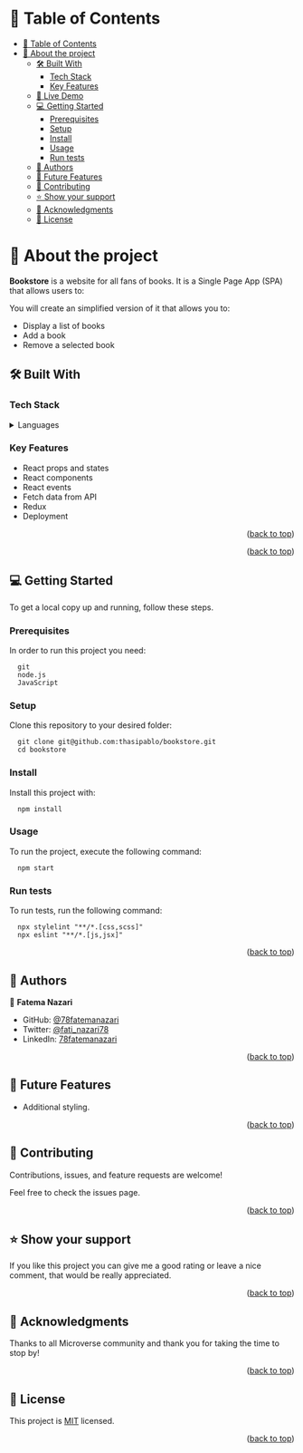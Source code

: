 # 📗 Table of Contents

- [📗 Table of Contents](#-table-of-contents)
- [📖 About the project ](#-about-the-project-)
  - [🛠 Built With ](#-built-with-)
    - [Tech Stack ](#tech-stack-)
    - [Key Features ](#key-features-)
  - [🚀 Live Demo ](#-live-demo-)
  - [💻 Getting Started ](#-getting-started-)
    - [Prerequisites](#prerequisites)
    - [Setup](#setup)
    - [Install](#install)
    - [Usage](#usage)
    - [Run tests](#run-tests)
  - [👥 Authors ](#-authors-)
  - [🔭 Future Features ](#-future-features-)
  - [🤝 Contributing ](#-contributing-)
  - [⭐️ Show your support ](#️-show-your-support-)
  - [🙏 Acknowledgments ](#-acknowledgments-)
  - [📝 License ](#-license-)

# 📖 About the project <a name="about-project"></a>

**Bookstore** is a website for all fans of books. It is a Single Page App (SPA) that allows users to:

You will create an simplified version of it that allows you to:

- Display a list of books
- Add a book
- Remove a selected book

## 🛠 Built With <a name="built-with"></a>

### Tech Stack <a name="tech-stack"></a>

<details>
  <summary>Languages</summary>
  <ul>
    <li>HTML</li>
    <li>CSS</li>
    <li>React</li>
    <li>Redux</li>
  </ul>
</details>

### Key Features <a name="key-features"></a>

- React props and states
- React components
- React events
- Fetch data from API
- Redux
- Deployment

<p align="right">(<a href="#readme-top">back to top</a>)</p> 


<p align="right">(<a href="#readme-top">back to top</a>)</p>

## 💻 Getting Started <a name="getting-started"></a>

To get a local copy up and running, follow these steps.

### Prerequisites

In order to run this project you need:

```
  git
  node.js
  JavaScript
```

### Setup

Clone this repository to your desired folder:

```
  git clone git@github.com:thasipablo/bookstore.git
  cd bookstore
```

### Install

Install this project with:

```
  npm install
```

### Usage

To run the project, execute the following command:

```
  npm start
```

### Run tests

To run tests, run the following command:

```
  npx stylelint "**/*.[css,scss]"
  npx eslint "**/*.[js,jsx]"
```

<p align="right">(<a href="#readme-top">back to top</a>)</p>

## 👥 Authors <a name="authors"></a>

👤 **Fatema Nazari**

- GitHub: [@78fatemanazari](https://github.com/78fatemanazari)
- Twitter: [@fati_nazari78](https://twitter.com/fati_nazari78?s=31)
- LinkedIn: [78fatemanazari](https://www.linkedin.com/in/78fatemanazari)

<p align="right">(<a href="#readme-top">back to top</a>)</p>

## 🔭 Future Features <a name="future-features"></a>

- Additional styling.

<p align="right">(<a href="#readme-top">back to top</a>)</p>

## 🤝 Contributing <a name="contributing"></a>

Contributions, issues, and feature requests are welcome!

Feel free to check the issues page.

<p align="right">(<a href="#readme-top">back to top</a>)</p>

## ⭐️ Show your support <a name="support"></a>

If you like this project you can give me a good rating or leave a nice comment, that would be really appreciated.

<p align="right">(<a href="#readme-top">back to top</a>)</p>

## 🙏 Acknowledgments <a name="acknowledgements"></a>

Thanks to all Microverse community and thank you for taking the time to stop by!

<p align="right">(<a href="#readme-top">back to top</a>)</p>

## 📝 License <a name="license"></a>

This project is [MIT](./LICENSE) licensed.

<p align="right">(<a href="#readme-top">back to top</a>)</p>